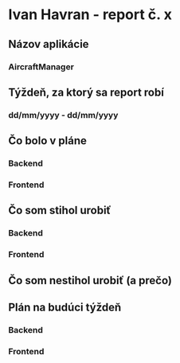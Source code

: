 # Ivan Havran - report č. x

## Názov aplikácie
### AircraftManager

## Týždeň, za ktorý sa report robí
### dd/mm/yyyy - dd/mm/yyyy

## Čo bolo v pláne

### Backend

### Frontend

## Čo som stihol urobiť

### Backend

### Frontend


## Čo som nestihol urobiť (a prečo)

## Plán na budúci týždeň

### Backend

### Frontend
